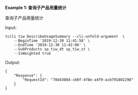**Example 1: 查询子产品用量统计**

查询子产品用量统计

Input: 

```
tccli tiw DescribeUsageSummary --cli-unfold-argument  \
    --BeginTime '2019-12-30 11:41:58' \
    --EndTime '2019-12-30 11:42:06' \
    --SubProducts sp_tiw_dt sp_tiw_st \
    --IsWeighted true
```

Output: 
```
{
    "Response": {
        "RequestId": "70443084-c60f-4f8e-a4f9-acb791802298"
    }
}
```


